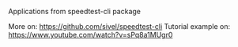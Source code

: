 Applications from speedtest-cli package

More on: https://github.com/sivel/speedtest-cli
Tutorial example on: https://www.youtube.com/watch?v=sPq8a1MUgr0
